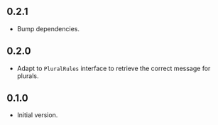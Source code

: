 ## 0.2.1

- Bump dependencies.

## 0.2.0

- Adapt to `PluralRules` interface to retrieve the correct message for plurals.

## 0.1.0

- Initial version.
